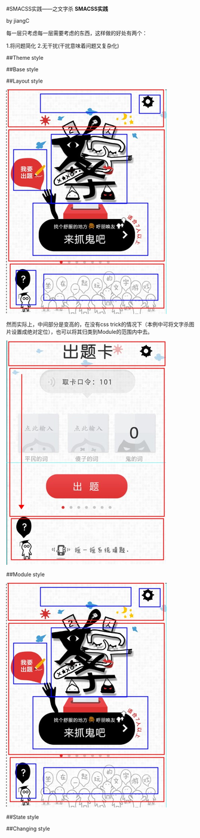#SMACSS实践——之文字杀 **SMACSS实践**

by jiangC

每一层只考虑每一层需要考虑的东西，这样做的好处有两个：

1.将问题简化
2.无干扰(干扰意味着问题又复杂化)

##Theme style

##Base style

##Layout style

![layout划分（红色部分）](../assets/images/2012-12-22-1.JPG)

然而实际上，中间部分是变高的，在没有css trick的情况下（本例中可将文字杀图片设置成绝对定位），也可以将其归类到Module的范围内中去。

![layout中间部分高度不一致](../assets/images/2012-12-23-2.JPG)

##Module style

![module划分（蓝色部分）](../assets/images/2012-12-22-1.JPG)

##State style

##Changing style
